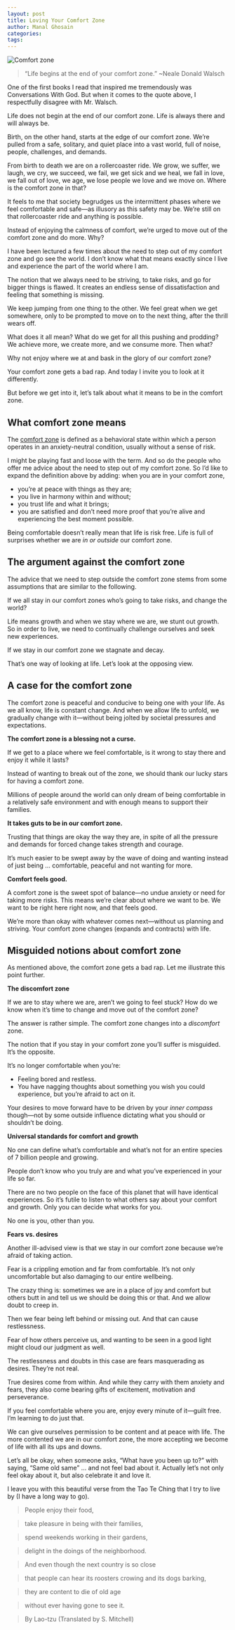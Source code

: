```yaml
---
layout: post
title: Loving Your Comfort Zone
author: Manal Ghosain
categories:
tags:
---
```


![Comfort zone](/images/comfort.jpg)

> “Life begins at the end of your comfort zone.” ~Neale Donald Walsch

One of the first books I read that inspired me tremendously was Conversations With God. But when it comes to the quote above, I respectfully disagree with Mr. Walsch.

Life does not begin at the end of our comfort zone. Life is always there and will always be.

Birth, on the other hand, starts at the edge of our comfort zone. We’re pulled from a safe, solitary, and quiet place into a vast world, full of noise, people, challenges, and demands.

From birth to death we are on a rollercoaster ride. We grow, we suffer, we laugh, we cry, we succeed, we fail, we get sick and we heal, we fall in love, we fall out of love, we age, we lose people we love and we move on. Where is the comfort zone in that?

It feels to me that society begrudges us the intermittent phases where we feel comfortable and safe—as illusory as this safety may be. We’re still on that rollercoaster ride and anything is possible.

Instead of enjoying the calmness of comfort, we’re urged to move out of the comfort zone and do more. Why?

I have been lectured a few times about the need to step out of my comfort zone and go see the world. I don’t know what that means exactly since I live and experience the part of the world where I am.

The notion that we always need to be striving, to take risks, and go for bigger things is flawed. It creates an endless sense of dissatisfaction and feeling that something is missing.

We keep jumping from one thing to the other. We feel great when we get somewhere, only to be prompted to move on to the next thing, after the thrill wears off.

What does it all mean? What do we get for all this pushing and prodding? We achieve more, we create more, and we consume more. Then what?

Why not enjoy where we at and bask in the glory of our comfort zone?

Your comfort zone gets a bad rap. And today I invite you to look at it differently.

But before we get into it, let’s talk about what it means to be in the comfort zone. 

## What comfort zone means

The [comfort zone](https://en.wikipedia.org/wiki/Comfort_zone) is defined as a behavioral state within which a person operates in an anxiety-neutral condition, usually without a sense of risk. 

I might be playing fast and loose with the term. And so do the people who offer me advice about the need to step out of my comfort zone. So I’d like to expand the definition above by adding: when you are in your comfort zone, 

  * you’re at peace with things as they are;
  * you live in harmony within and without;
  * you trust life and what it brings;
  * you are satisfied and don’t need more proof that you’re alive and experiencing the best moment possible.

Being comfortable doesn’t really mean that life is risk free. Life is full of surprises whether we are _in or outside_ our comfort zone. 

## The argument against the comfort zone

The advice that we need to step outside the comfort zone stems from some assumptions that are similar to the following.

If we all stay in our comfort zones who’s going to take risks, and change the world?

Life means growth and when we stay where we are, we stunt out growth. So in order to live, we need to continually challenge ourselves and seek new experiences.

If we stay in our comfort zone we stagnate and decay.

That’s one way of looking at life. Let’s look at the opposing view.

## A case for the comfort zone

The comfort zone is peaceful and conducive to being one with your life. As we all know, life is constant change. And when we allow life to unfold, we gradually change with it—without being jolted by societal pressures and expectations. 

**The comfort zone is a blessing not a curse.** 

If we get to a place where we feel comfortable, is it wrong to stay there and enjoy it while it lasts?

Instead of wanting to break out of the zone, we should thank our lucky stars for having a comfort zone.

Millions of people around the world can only dream of being comfortable in a relatively safe environment and with enough means to support their families.

**It takes guts to be in our comfort zone.** 

Trusting that things are okay the way they are, in spite of all the pressure and demands for forced change takes strength and courage.

It’s much easier to be swept away by the wave of doing and wanting instead of just being … comfortable, peaceful and not wanting for more.

**Comfort feels good.** 

A comfort zone is the sweet spot of balance—no undue anxiety or need for taking more risks. This means we’re clear about where we want to be. We want to be right here right now, and that feels good. 

We’re more than okay with whatever comes next—without us planning and striving. Your comfort zone changes (expands and contracts) with life.

## Misguided notions about comfort zone

As mentioned above, the comfort zone gets a bad rap. Let me illustrate this point further. 

**The discomfort zone** 

If we are to stay where we are, aren’t we going to feel stuck? How do we know when it’s time to change and move out of the comfort zone? 

The answer is rather simple. The comfort zone changes into a _discomfort_ zone. 

The notion that if you stay in your comfort zone you’ll suffer is misguided. It’s the opposite. 

It’s no longer comfortable when you’re: 

  * Feeling bored and restless.
  * You have nagging thoughts about something you wish you could experience, but you’re afraid to act on it.

Your desires to move forward have to be driven by your _inner compass_ though—not by some outside influence dictating what you should or shouldn’t be doing. 

**Universal standards for comfort and growth** 

No one can define what’s comfortable and what’s not for an entire species of 7 billion people and growing. 

People don’t know who you truly are and what you’ve experienced in your life so far. 

There are no two people on the face of this planet that will have identical experiences. So it’s futile to listen to what others say about your comfort and growth. Only you can decide what works for you. 

No one is you, other than you.

**Fears vs. desires** 

Another ill-advised view is that we stay in our comfort zone because we’re afraid of taking action.

Fear is a crippling emotion and far from comfortable. It’s not only uncomfortable but also damaging to our entire wellbeing.

The crazy thing is: sometimes we are in a place of joy and comfort but others butt in and tell us we should be doing this or that. And we allow doubt to creep in.

Then we fear being left behind or missing out. And that can cause restlessness.

Fear of how others perceive us, and wanting to be seen in a good light might cloud our judgment as well.

The restlessness and doubts in this case are fears masquerading as desires. They’re not real.

True desires come from within. And while they carry with them anxiety and fears, they also come bearing gifts of excitement, motivation and perseverance.

If you feel comfortable where you are, enjoy every minute of it—guilt free. I’m learning to do just that.

We can give ourselves permission to be content and at peace with life. The more contented we are in our comfort zone, the more accepting we become of life with all its ups and downs.

Let’s all be okay, when someone asks, “What have you been up to?” with saying, “Same old same” … and not feel bad about it. Actually let’s not only feel okay about it, but also celebrate it and love it.

I leave you with this beautiful verse from the Tao Te Ching that I try to live by (I have a long way to go).

> People enjoy their food,

> take pleasure in being with their families,

> spend weekends working in their gardens,

> delight in the doings of the neighborhood.

> And even though the next country is so close

> that people can hear its roosters crowing and its dogs barking,

> they are content to die of old age

> without ever having gone to see it.

> By Lao-tzu (Translated by S. Mitchell)